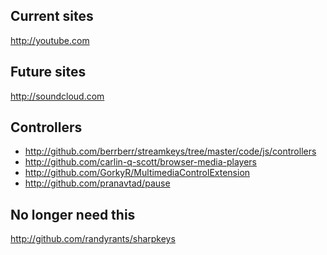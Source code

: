 Current sites
------------------
http://youtube.com

Future sites
---------------------
http://soundcloud.com

Controllers
-----------------------------------------------------------------------
- http://github.com/berrberr/streamkeys/tree/master/code/js/controllers
- http://github.com/carlin-q-scott/browser-media-players
- http://github.com/GorkyR/MultimediaControlExtension
- http://github.com/pranavtad/pause

No longer need this
--------------------------------------
http://github.com/randyrants/sharpkeys
